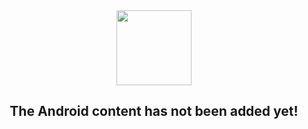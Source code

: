 <center>
  <img src="/assets/images/lost.svg" alt="" width="120">
  <h2>The Android content has not been added yet!</h2>
</center>
